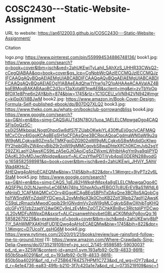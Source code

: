 # COSC2430---Static-Website-Assignment
URL to website: https://an6122003.github.io/COSC2430---Static-Website-Assignment/

Citation

logo.png: https://www.pinterest.com/pin/559994534886748136/
book1.jpg: https://www.google.com/search?q=book+cover&tbm=isch&ved=2ahUKEwiTyLahjI_5AhXzS_UHHR33CWsQ2-cCegQIABAA&oq=book+cover&gs_lcp=CgNpbWcQAzIECCMQJzIECCMQJzIFCAAQgAQyBQgAEIAEMgUIABCABDIFCAAQgAQyBQgAEIAEMgUIABCABDIFCAAQgAQyBQgAEIAEOgYIABAeEAdQhw1Yhw1g7Q1oAHAAeACAAVaIAZ4BkgEBMpgBAKABAaoBC2d3cy13aXotaW1nwAEB&sclient=img&ei=zvTbYpOpBfOX1e8Pne6n2AY&bih=874&biw=1745&rlz=1C1GCEU_viVN942VN942#imgrc=kj0piXi1i8BJwM
book2.jpg: https://www.amazon.in/Book-Cover-Design-Formula-Self-published-ebook/dp/B07DQ7XLQ2
book3.jpg: https://www.theko.com.au/whats-on/bookclub-sorrowandbliss
book4.jpg: https://www.google.com/search?sa=G&hl=en&tbs=simg:CAQSiAIJTd3N78OU1uoa_1AELELCMpwgaOgo4CAQSFIs0oQz5C-cs0i25MIkbpiaLNogtGhpqSw8dfS7FZUabOKwkiYL430ffuEji0gclyCAFMAQMCxCOrv4IGgoKCAgBEgSH1qCFDAsQne3BCRqcAQoaCgdmaWN0aW9u2qWI9gMLCgkvai80Zms5cTMKFgoDZG902qWI9gMLCgkvbS8wMjdjdGcKIwoPY2hpbGRyZW4ncyBib29r2qWI9gMMCgovbS8waDhteXlfCh0KCmJvb2sgY292ZXLapYj2AwsKCS9tLzA5eGJtOAoiCg5zZWxmLWhlbHAgYm9va9qliPYDDAoKL20vMDJwcWpjdgw&sxsrf=ALiCzsYflwPDTiVyb4psE0DERN288vodGg:1658582598981&q=book+cover&tbm=isch&ved=2ahUKEwij_JHVjY_5AhVWad4KHcZ-AHEQwg4oAHoECAEQMw&biw=1745&bih=822&dpr=1.1#imgrc=9jyPTz2v6LStaM
book5.jpg: https://www.google.com/search?sa=G&hl=en&tbs=simg:CAQS_1gEJ82HWkgHMqx4a8gELELCMpwgaOgo4CAQSFPkL0i2LNJwnhyLeC6EMij74IIg_1GhprA0uxfEBGO7c8UErEVBaS1WfdL6qNnlqD_1CAFMAQMCxCOrv4IGgoKCAgBEgSBPhTxDAsQne3BCRqSAQobCghsYW5ndWFnZdqliPYDCwoJL2ovMnNoX3k0ChoKB2ZpY3Rpb27apYj2AwsKCS9qLzRmazlxMwodCgpib29rIGNvdmVy2qWI9gMLCgkvbS8wOXhibTgKHQoIcGFyYS1zb2zapYj2Aw0KCy9nLzEyMmZqOTZjChkKBnBvc3RlctqliPYDCwoJL20vMDFuNWpxDA&sxsrf=ALiCzsanwehhpvbetGBLaCK0MskPg8ovQg:1658582679229&q=example+of+book+cover&tbm=isch&ved=2ahUKEwjy8bP7jY_5AhWMPXAKHdFUD1EQwg4oAHoECAEQMw&biw=1745&bih=822&dpr=1.1#imgrc=D7UcolY_gsHG6M
book6.jpg: https://www.nytimes.com/2020/01/21/books/review/sue-rainsford-follow-me-to-ground.html
(1): https://www.amazon.com/Where-Crawdads-Sing-Delia-Owens/dp/0735219109/ref=zg_sccl_2/145-9598585-5903003?pd_rd_w=3Z5W1&content-id=amzn1.sym.193afb92-0c19-4833-86f8-850b5ba40291&pf_rd_p=193afb92-0c19-4833-86f8-850b5ba40291&pf_rd_r=FZ5B647R4Z57HPM1C7Z3&pd_rd_wg=iOY7z&pd_rd_r=4e1e4736-ea83-49fb-b210-3f7c420a1e7a&pd_rd_i=0735219109&psc=1
